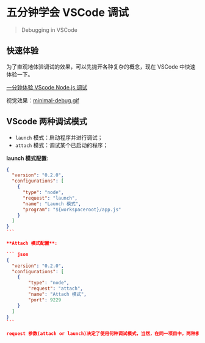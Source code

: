 # 五分钟学会 VSCode 调试

> Debugging in VSCode

## 快速体验

为了直观地体验调试的效果，可以先抛开各种复杂的概念，现在 VSCode 中快速体验一下。

[一分钟体验 VScode Node.js 调试](JavaScript/minimal-node-app/README.md)

视觉效果：[minimal-debug.gif](screenshots/minimal-debug.gif)


## VScode 两种调试模式

- `launch` 模式：启动程序并进行调试；
- `attach` 模式：调试某个已启动的程序；

**launch 模式配置**:

````json
{
  "version": "0.2.0",
  "configurations": [
    {
      "type": "node",
      "request": "launch",
      "name": "Launch 模式",
      "program": "${workspaceroot}/app.js"
    }
  ]
}
```

**Attach 模式配置**:

``` json
{
  "version": "0.2.0",
  "configurations": [
    {
        "type": "node",
        "request": "attach",
        "name": "Attach 模式",
        "port": 9229
    }
  ]
}
```

request 参数(attach or launch)决定了使用何种调试模式，当然，在同一项目中，两种模式也可以并存使用。
